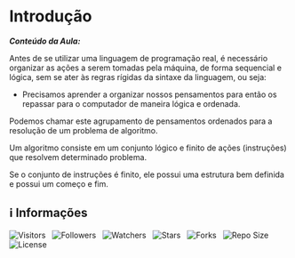 <!-- Título -->
# Introdução

***Conteúdo da Aula:***

Antes de se utilizar uma linguagem de programação real, é necessário organizar as ações a serem tomadas pela máquina, de forma sequencial e lógica, sem se ater às regras rígidas da sintaxe da linguagem, ou seja:

* Precisamos aprender a organizar nossos pensamentos para então os repassar para o computador de maneira lógica e ordenada.

Podemos chamar este agrupamento de pensamentos ordenados para a resolução de um problema de algoritmo.

Um algoritmo consiste em um conjunto lógico e finito de ações (instruções) que resolvem determinado problema.

Se o conjunto de instruções é finito, ele possui uma estrutura bem definida e possui um começo e fim.

<!-- Informações -->
## &#8505; Informações

![Visitors](https://api.visitorbadge.io/api/visitors?path=Devsgeeknerd%2Fcla-int-est-fas-alg-log-par-pro-com-bas&label=Visitantes&labelColor=%23700070&labelStyle=none&countColor=%23000fff&style=plastic&color=%23ffffff "Total de Visitantes")
&nbsp;
![Followers](https://img.shields.io/github/followers/Devsgeeknerd?style=p&label=Seguidores&labelColor=800080&color=000fff "Total de Seguidores")
&nbsp;
![Watchers](https://img.shields.io/github/watchers/Devsgeeknerd/cla-int-est-fas-alg-log-par-pro-com-bas?style=p&label=Observadores&labelColor=800080&color=000fff "Total de Observadores")
&nbsp;
![Stars](https://img.shields.io/github/stars/Devsgeeknerd/cla-int-est-fas-alg-log-par-pro-com-bas?style=p&label=Estrelas&labelColor=800080&color=000fff "Total de Estrelas")
&nbsp;
![Forks](https://img.shields.io/github/forks/Devsgeeknerd/cla-int-est-fas-alg-log-par-pro-com-bas?style=p&label=Bifurcações&labelColor=800080&color=000fff "Total de Bifurcações")
&nbsp;
![Repo Size](https://img.shields.io/github/repo-size/Devsgeeknerd/cla-int-est-fas-alg-log-par-pro-com-bas?style=p&label=Tamanho&labelColor=800080&color=000fff "Tamanho do Repositório")
&nbsp;
![License](https://img.shields.io/github/license/Devsgeeknerd/cla-int-est-fas-alg-log-par-pro-com-bas?style=p&label=Licença&labelColor=800080&color=000fff "Licença do Repositório")
